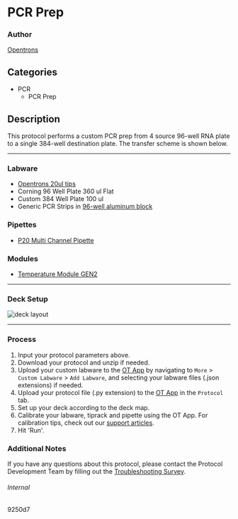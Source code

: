 # PCR Prep

### Author
[Opentrons](https://opentrons.com/)

## Categories
* PCR
	* PCR Prep

## Description

This protocol performs a custom PCR prep from 4 source 96-well RNA plate to a single 384-well destination plate. The transfer scheme is shown below.

---

### Labware
* [Opentrons 20ul tips](https://shop.opentrons.com/collections/opentrons-tips)
* Corning 96 Well Plate 360 ul Flat
* Custom 384 Well Plate 100 ul
* Generic PCR Strips in [96-well aluminum block](https://shop.opentrons.com/collections/hardware-modules/products/aluminum-block-set)

### Pipettes
* [P20 Multi Channel Pipette](https://shop.opentrons.com/collections/ot-2-robot/products/8-channel-electronic-pipette)

### Modules
* [Temperature Module GEN2](https://shop.opentrons.com/collections/hardware-modules/products/tempdeck)

---

### Deck Setup
![deck layout](https://opentrons-protocol-library-website.s3.amazonaws.com/custom-README-images/925d07/deck.png)

---

### Process
1. Input your protocol parameters above.
2. Download your protocol and unzip if needed.
3. Upload your custom labware to the [OT App](https://opentrons.com/ot-app) by navigating to `More` > `Custom Labware` > `Add Labware`, and selecting your labware files (.json extensions) if needed.
4. Upload your protocol file (.py extension) to the [OT App](https://opentrons.com/ot-app) in the `Protocol` tab.
5. Set up your deck according to the deck map.
6. Calibrate your labware, tiprack and pipette using the OT App. For calibration tips, check out our [support articles](https://support.opentrons.com/en/collections/1559720-guide-for-getting-started-with-the-ot-2).
7. Hit 'Run'.

### Additional Notes
If you have any questions about this protocol, please contact the Protocol Development Team by filling out the [Troubleshooting Survey](https://protocol-troubleshooting.paperform.co/).

###### Internal
9250d7
